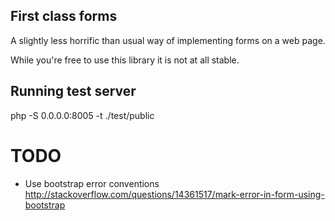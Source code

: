 ## First class  forms


A slightly less horrific than usual way of implementing forms on a web page.


While you're free to use this library it is not at all stable.


## Running test server

php -S 0.0.0.0:8005 -t ./test/public

TODO
====


* Use bootstrap error conventions http://stackoverflow.com/questions/14361517/mark-error-in-form-using-bootstrap

